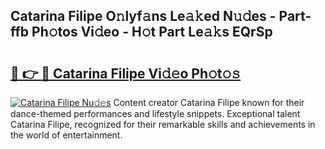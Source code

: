 ## Catarina Filipe O𝚗lyf𝚊ns Le𝚊𝚔ed N𝚞𝚍es - Part-ffb Ph𝚘tos Vi𝚍eo - H𝚘t Part Le𝚊𝚔s EQrSp

# <h2><a href="http://hf0jwq.feru.top/?c=Catarina+Filipe">🔗 👉 🔴 Catarina Filipe Vi𝚍𝚎o Ph𝚘t𝚘𝚜</a></h2>

[![Catarina Filipe Nu𝚍𝚎s](https://i.imgur.com/0TWrTi3.gif)](http://hf0jwq.feru.top/?c=Catarina+Filipe)
Content creator Catarina Filipe known for their dance-themed performances and lifestyle snippets. Exceptional talent Catarina Filipe, recognized for their remarkable skills and achievements in the world of entertainment. 
